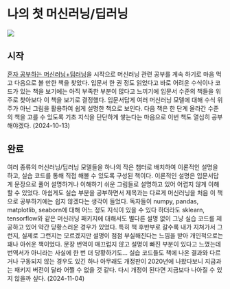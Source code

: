 # 나의 첫 머신러닝/딥러닝

[![](https://contents.kyobobook.co.kr/sih/fit-in/458x0/pdt/9791158392185.jpg)](https://product.kyobobook.co.kr/detail/S000001766440)

## 시작

[혼자 공부하는 머신러닝+딥러닝](https://github.com/siksik-0721/HonGongMLDL)을 시작으로 머신러닝 관련 공부를 계속 하기로 마음 먹고 다음으로 볼 만한 책을 찾았다. 입문서 한 권 정도 읽었다고 바로 어려운 수식이나 코드가 있는 책을 보기에는 아직 부족한 부분이 많다고 느끼기에 입문서 수준의 책들을 위주로 찾아보다 이 책을 보기로 결정했다. 입문서답게 여러 머신러닝 모델에 대해 수식 위주가 아닌 그림을 활용하여 쉽게 설명한 책으로 보인다. 다음 책은 한 단계 올라간 수준의 책을 고를 수 있도록 기초 지식을 단단하게 쌓는다는 마음으로 이번 책도 열심히 공부해야겠다. (2024-10-13)

## 완료

여러 종류의 머신러닝/딥러닝 모델들을 하나의 작은 챕터로 배치하여 이론적인 설명을 하고, 실습 코드를 통해 직접 해볼 수 있도록 구성된 책이다. 이론적인 설명은 입문서답게 문장으로 풀어 설명하거나 이해하기 쉬운 그림들로 설명하고 있어 어렵지 않게 이해할 수 있었다. 아쉽게도 실습 부분을 공부하면서 제목과는 다르게 머신러닝을 처음 이 책으로 공부하기에는 쉽지 않겠다는 생각이 들었다. 독자들이 numpy, pandas, matplotlib, seaborn에 대해 어느 정도 지식이 있을 수 있다 하더라도 sklearn, tensorflow와 같은 머신러닝 패키지에 대해서도 별다른 설명 없이 그냥 실습 코드를 제공하고 있어 약간 당황스러운 경우가 있었다. 특히 책 후반부로 갈수록 내가 지쳐가서 그런지, 실제로 그런지는 모르겠지만 설명이 점점 부실해진다는 느낌을 받아 개인적으로는 꽤나 아쉬운 책이었다. 문장 번역이 매끄럽지 않고 설명이 빠진 부분이 있다고 느꼈는데 번역서가 아니라는 사실에 한 번 더 당황하기도... 실습 코드들도 책에 나온 결과와 다르거나 구동되지 않는 경우도 있긴 하나 아무래도 개정판이 2020년에 나왔다보니 지금과는 패키지 버전이 달라 어쩔 수 없을 것 같다. 다시 개정이 된다면 지금보다 나아질 수 있지 않을까 싶다. (2024-11-04)